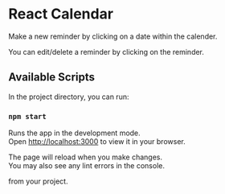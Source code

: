 # React Calendar

Make a new reminder by clicking on a date within the calender. 

You can edit/delete a reminder by clicking on the reminder. 


## Available Scripts

In the project directory, you can run:

### `npm start`

Runs the app in the development mode.\
Open [http://localhost:3000](http://localhost:3000) to view it in your browser.

The page will reload when you make changes.\
You may also see any lint errors in the console.

from your project.
